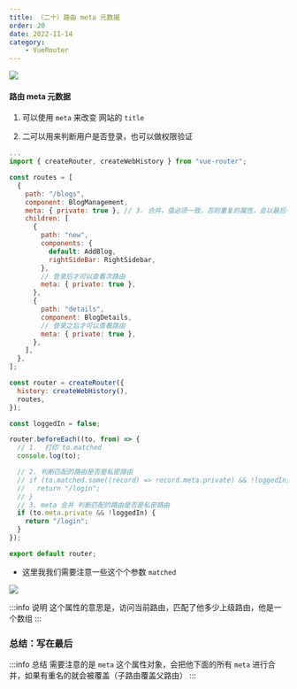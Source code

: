 ```yaml
---
title: （二十）路由 meta 元数据
order: 20
date: 2022-11-14
category:
    - VueRouter
---
```


![](https://image.zswei.xyz/img/202211132216232.png)

#### 路由 meta 元数据

1. 可以使用 `meta` 来改变 网站的 `title`

2. 二可以用来判断用户是否登录，也可以做权限验证
```js
...
import { createRouter, createWebHistory } from "vue-router";

const routes = [
  {
    path: "/blogs",
    component: BlogManagement,
    meta: { private: true }, // 3. 合并，值必须一致，否则重复的属性，会以最后一个属性值为准，子路由的 meta 属性可以省略
    children: [
      {
        path: "new",
        components: {
          default: AddBlog,
          rightSideBar: RightSidebar,
        },
        // 登录后才可以查看次路由
        meta: { private: true },
      },
      {
        path: "details",
        component: BlogDetails,
        // 登录之后才可以查看路由
        meta: { private: true },
      },
    ],
  },
];

const router = createRouter({
  history: createWebHistory(),
  routes,
});

const loggedIn = false;

router.beforeEach((to, from) => {
  // 1.  打印 to.matched
  console.log(to);

  // 2. 判断匹配的路由是否是私密路由
  // if (to.matched.some((record) => record.meta.private) && !loggedIn) {
  //   return "/login";
  // }
  // 3. meta 合并 判断匹配的路由是否是私密路由
  if (to.meta.private && !loggedIn) {
    return "/login";
  }
});

export default router;

```

- 这里我我们需要注意一些这个个参数 `matched` 

![](https://image.zswei.xyz/img/202211141509306.png)

:::info 说明
这个属性的意思是，访问当前路由，匹配了他多少上级路由，他是一个数组
:::

### 总结：写在最后
:::info 总结
需要注意的是 `meta` 这个属性对象，会把他下面的所有 `meta` 进行合并，如果有重名的就会被覆盖（子路由覆盖父路由）
:::